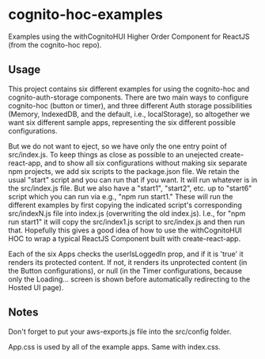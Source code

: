 # cognito-hoc-examples
Examples using the withCognitoHUI Higher Order Component for ReactJS (from the cognito-hoc repo).


## Usage
This project contains six different examples for using the cognito-hoc and cognito-auth-storage components. There are two main ways to configure cognito-hoc (button or timer), and three different Auth storage possibilities (Memory, IndexedDB, and the default, i.e., localStorage), so altogether we want six different sample apps, representing the six different possible configurations.

But we do not want to eject, so we have only the one entry point of src/index.js. To keep things as close as possible to an unejected create-react-app, and to show all six configurations without making six separate npm projects, we add six scripts to the package.json file. We retain the usual "start" script and you can run that if you want. It will run whatever is in the src/index.js file. But we also have a "start1", "start2", etc. up to "start6" script which you can run via e.g., "npm run start1." These will run the different examples by first copying the indicated script's corresponding src/indexN.js file into index.js (overwriting the old index.js). I.e., for "npm run start1" it will copy the src/index1.js script to src/index.js and then run that. Hopefully this gives a good idea of how to use the withCognitoHUI HOC to wrap a typical ReactJS Component built with create-react-app.

Each of the six Apps checks the userIsLoggedIn prop, and if it is 'true' it renders its protected content. If not, it renders its unprotected content (in the Button configurations), or null (in the Timer configurations, because only the Loading... screen is shown before automatically redirecting to the Hosted UI page).


## Notes
Don't forget to put your aws-exports.js file into the src/config folder.

App.css is used by all of the example apps. Same with index.css.
